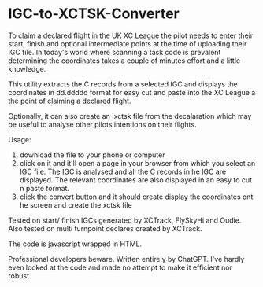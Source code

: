 # IGC-to-XCTSK-Converter

To claim a declared flight in the UK XC League the pilot needs to enter their start, finish and optional intermediate points at the time of uploading their IGC file.  In today's world where scanning a task code is prevalent determining the coordinates takes a couple of minutes effort and a little knowledge.

This utility extracts the C records from a selected IGC and displays the coordinates in dd.ddddd format for easy cut and paste into the XC League a the point of claiming a declared flight.

Optionally, it can also create an .xctsk file from the decalaration which may be useful to analyse other pilots intentions on their flights.

Usage:
1. download the file to your phone or computer
2. click on it and it'll open a page in your browser from which you select an IGC file.  The IGC is analysed and all the C records in he IGC are displayed.  The relevant coordinates are also displayed in an easy to cut n paste format.
3.  click the convert button and it should create display the coordinates ont he screen and create the xctsk file

Tested on start/ finish IGCs generated by XCTrack, FlySkyHi and Oudie.  Also tested on  multi turnpoint declares created by XCTrack.  

The code is javascript wrapped in HTML.

Professional developers beware.  Written entirely by ChatGPT.  I've hardly even looked at the code and made no attempt to make it efficient nor robust.

